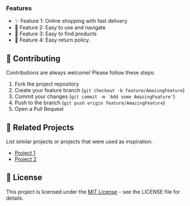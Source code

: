 ### Features
- ✨ Feature 1: Online shopping with fast delivery
- 🎯 Feature 2: Easy to use and navigate
- 🔄 Feature 3: Easy to find products
- 🛒 Feature 4: Easy return policy.

## 🤝 Contributing

Contributions are always welcome! Please follow these steps:

1. Fork the project repository
2. Create your feature branch (`git checkout -b feature/AmazingFeature`)
3. Commit your changes (`git commit -m 'Add some AmazingFeature'`)
4. Push to the branch (`git push origin feature/AmazingFeature`)
5. Open a Pull Request

## 🔗 Related Projects

List similar projects or projects that were used as inspiration:
- [Project 1](https://www.shopify.com/)
- [Project 2](https://shorturl.at/U7Nb6)

## 📜 License

This project is licensed under the [MIT License](LICENSE) - see the LICENSE file for details.



